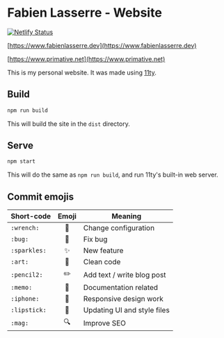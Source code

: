 # Fabien Lasserre - Website

[![Netlify Status](https://api.netlify.com/api/v1/badges/e5c7f5ad-5764-42e2-9f03-aa8d74526160/deploy-status)](https://app.netlify.com/sites/primative/deploys)

[https://www.fabienlasserre.dev](https://www.fabienlasserre.dev)

[https://www.primative.net](https://www.primative.net)

This is my personal website. It was made using [11ty](https://11ty.dev/).

## Build

```bash
npm run build
```

This will build the site in the `dist` directory.

## Serve

```bash
npm start
```

This will do the same as `npm run build`, and run 11ty's built-in web server.

## Commit emojis

| Short-code   | Emoji | Meaning                     |
| ------------ | :---: | --------------------------- |
| `:wrench:`   |  🔧   | Change configuration        |
| `:bug:`      |  🐛   | Fix bug                     |
| `:sparkles:` |  ✨   | New feature                 |
| `:art:`      |  🎨   | Clean code                  |
| `:pencil2:`  |  ✏️    | Add text / write blog post  |
| `:memo:`     |  📝   | Documentation related       |
| `:iphone:`   |  📱   | Responsive design work      |
| `:lipstick:` |  💄   | Updating UI and style files |
| `:mag:`      |  🔍   | Improve SEO                 |
